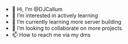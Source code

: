 - 👋 Hi, I’m @DJCallum
- 👀 I’m interested in actively learning
- 🌱 I’m currently learning more server building 
- 💞️ I’m looking to collaborate on more projects
- 📫 How to reach me via my dms
